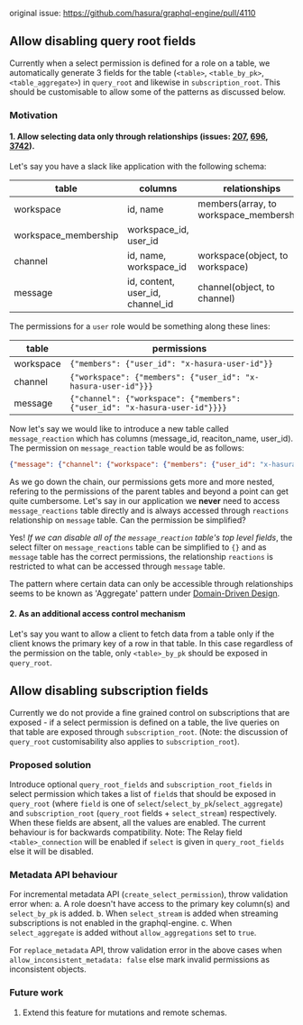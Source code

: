 original issue: https://github.com/hasura/graphql-engine/pull/4110

## Allow disabling query root fields

Currently when a select permission is defined for a role on a table, we
automatically generate 3 fields for the table (`<table>`, `<table_by_pk>`,
`<table_aggregate>`) in `query_root` and likewise in `subscription_root`.  This
should be customisable to allow some of the patterns as discussed below.

### Motivation

#### 1. Allow selecting data only through relationships (issues: [207](https://github.com/hasura/graphql-engine/issues/207), [696](https://github.com/hasura/graphql-engine/issues/696), [3742](https://github.com/hasura/graphql-engine/issues/3742)).

Let's say you have a slack like application with the following schema:

| table | columns | relationships |
|-------|---------|---------------|
| workspace | id, name | members(array, to workspace_membership) |
| workspace_membership | workspace_id, user_id |
| channel | id, name, workspace_id | workspace(object, to workspace) |
| message | id, content, user_id, channel_id | channel(object, to channel) |

The permissions for a `user` role would be something along these lines:

| table | permissions |
|-------|-------------|
| workspace | `{"members": {"user_id": "x-hasura-user-id"}}` |
| channel | `{"workspace": {"members": {"user_id": "x-hasura-user-id"}}}` |
| message | `{"channel": {"workspace": {"members": {"user_id": "x-hasura-user-id"}}}}` |

Now let's say we would like to introduce a new table called `message_reaction`
which has columns (message_id, reaciton_name, user_id). The permission on
`message_reaction` table would be as follows:

```json
{"message": {"channel": {"workspace": {"members": {"user_id": "x-hasura-user-id"}}}}}
```

As we go down the chain, our permissions gets more and more nested, refering to
the permissions of the parent tables and beyond a point can get quite
cumbersome. Let's say in our application we **never** need to access
`message_reactions` table directly and is always accessed through `reactions`
relationship on `message` table. Can the permission be simplified?

Yes! *If we can disable all of the `message_reaction` table's top level
fields*, the select filter on `message_reactions` table can be simplified to
`{}` and as `message` table has the correct permissions, the relationship
`reactions` is restricted to what can be accessed through `message` table.

The pattern where certain data can only be accessible through relationships
seems to be known as 'Aggregate' pattern under [Domain-Driven
Design](https://martinfowler.com/bliki/DDD_Aggregate.html).

#### 2. As an additional access control mechanism

Let's say you want to allow a client to fetch data from a table only if the
client knows the primary key of a row in that table. In this case regardless of
the permission on the table, only `<table>_by_pk` should be exposed in
`query_root`.

## Allow disabling subscription fields

Currently we do not provide a fine grained control on subscriptions that are exposed - if a select permission is defined on a table, the live queries on that table are exposed through `subscription_root`. (Note: the discussion of `query_root` customisability also applies to `subscription_root`).

### Proposed solution

Introduce optional `query_root_fields` and `subscription_root_fields` in select permission which takes a list of `field`s that should be exposed in `query_root` (where `field` is one of `select`/`select_by_pk`/`select_aggregate`) and `subscription_root` (`query_root` fields + `select_stream`) respectively. When these fields are absent, all the values are enabled. The current behaviour is for backwards compatibility.
Note: The Relay field `<table>_connection` will be enabled if `select` is given in `query_root_fields` else it will be disabled.

### Metadata API behaviour

For incremental metadata API (`create_select_permission`), throw validation error when:
    a. A role doesn't have access to the primary key column(s) and `select_by_pk` is added.
    b. When `select_stream` is added when streaming subscriptions is not enabled in the graphql-engine.
    c. When `select_aggregate` is added without `allow_aggregations` set to `true`.

For `replace_metadata` API, throw validation error in the above cases when `allow_inconsistent_metadata: false` else mark invalid permissions as inconsistent objects.

### Future work

1. Extend this feature for mutations and remote schemas.
